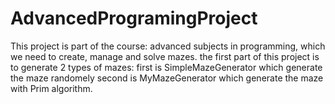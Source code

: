 # AdvancedProgramingProject
This project is part of the course: advanced subjects in programming, which we need to create, manage and solve mazes.
the first part of this project is to generate 2 types of mazes:
first is SimpleMazeGenerator which generate the maze randomely
second is MyMazeGenerator which generate the maze with Prim algorithm.
